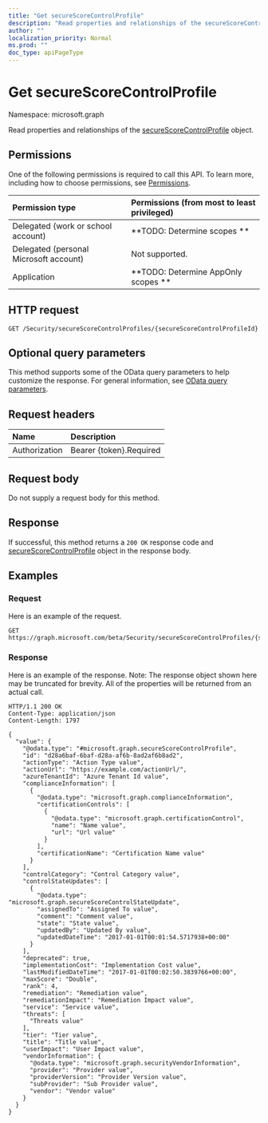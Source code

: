 ```yaml
---
title: "Get secureScoreControlProfile"
description: "Read properties and relationships of the secureScoreControlProfile object."
author: ""
localization_priority: Normal
ms.prod: ""
doc_type: apiPageType
---
```


# Get secureScoreControlProfile

Namespace: microsoft.graph

Read properties and relationships of the [secureScoreControlProfile](../resources/securescorecontrolprofile.md) object.

## Permissions
One of the following permissions is required to call this API. To learn more, including how to choose permissions, see [Permissions](/concepts/permissions-reference.md).

|Permission type|Permissions (from most to least privileged)|
|:---|:---|
|Delegated (work or school account)|**TODO: Determine scopes **|
|Delegated (personal Microsoft account)|Not supported.|
|Application|**TODO: Determine AppOnly scopes **|

## HTTP request
<!-- {
  "blockType": "ignored"
}
-->
``` http
GET /Security/secureScoreControlProfiles/{secureScoreControlProfileId}
```

## Optional query parameters
This method supports some of the OData query parameters to help customize the response. For general information, see [OData query parameters](/graph/query-parameters).

## Request headers
|Name|Description|
|:---|:---|
|Authorization|Bearer {token}.Required|

## Request body
Do not supply a request body for this method.

## Response
If successful, this method returns a `200 OK` response code and [secureScoreControlProfile](../resources/securescorecontrolprofile.md) object in the response body.

## Examples

### Request
Here is an example of the request.
<!-- {
  "blockType": "request",
  "name": "get_securescorecontrolprofile"
}
-->
``` http
GET https://graph.microsoft.com/beta/Security/secureScoreControlProfiles/{secureScoreControlProfileId}
```

### Response
Here is an example of the response. Note: The response object shown here may be truncated for brevity. All of the properties will be returned from an actual call.
<!-- {
  "blockType": "response",
  "truncated": true,
  "@odata.type": "microsoft.graph.secureScoreControlProfile"
}
-->
``` http
HTTP/1.1 200 OK
Content-Type: application/json
Content-Length: 1797

{
  "value": {
    "@odata.type": "#microsoft.graph.secureScoreControlProfile",
    "id": "d28a6baf-6baf-d28a-af6b-8ad2af6b8ad2",
    "actionType": "Action Type value",
    "actionUrl": "https://example.com/actionUrl/",
    "azureTenantId": "Azure Tenant Id value",
    "complianceInformation": [
      {
        "@odata.type": "microsoft.graph.complianceInformation",
        "certificationControls": [
          {
            "@odata.type": "microsoft.graph.certificationControl",
            "name": "Name value",
            "url": "Url value"
          }
        ],
        "certificationName": "Certification Name value"
      }
    ],
    "controlCategory": "Control Category value",
    "controlStateUpdates": [
      {
        "@odata.type": "microsoft.graph.secureScoreControlStateUpdate",
        "assignedTo": "Assigned To value",
        "comment": "Comment value",
        "state": "State value",
        "updatedBy": "Updated By value",
        "updatedDateTime": "2017-01-01T00:01:54.5717938+00:00"
      }
    ],
    "deprecated": true,
    "implementationCost": "Implementation Cost value",
    "lastModifiedDateTime": "2017-01-01T00:02:50.3839766+00:00",
    "maxScore": "Double",
    "rank": 4,
    "remediation": "Remediation value",
    "remediationImpact": "Remediation Impact value",
    "service": "Service value",
    "threats": [
      "Threats value"
    ],
    "tier": "Tier value",
    "title": "Title value",
    "userImpact": "User Impact value",
    "vendorInformation": {
      "@odata.type": "microsoft.graph.securityVendorInformation",
      "provider": "Provider value",
      "providerVersion": "Provider Version value",
      "subProvider": "Sub Provider value",
      "vendor": "Vendor value"
    }
  }
}
```

